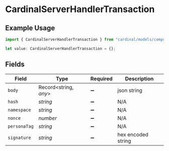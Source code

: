 # CardinalServerHandlerTransaction

## Example Usage

```typescript
import { CardinalServerHandlerTransaction } from "cardinal/models/components";

let value: CardinalServerHandlerTransaction = {};
```

## Fields

| Field                 | Type                  | Required              | Description           |
| --------------------- | --------------------- | --------------------- | --------------------- |
| `body`                | Record<string, *any*> | :heavy_minus_sign:    | json string           |
| `hash`                | *string*              | :heavy_minus_sign:    | N/A                   |
| `namespace`           | *string*              | :heavy_minus_sign:    | N/A                   |
| `nonce`               | *number*              | :heavy_minus_sign:    | N/A                   |
| `personaTag`          | *string*              | :heavy_minus_sign:    | N/A                   |
| `signature`           | *string*              | :heavy_minus_sign:    | hex encoded string    |